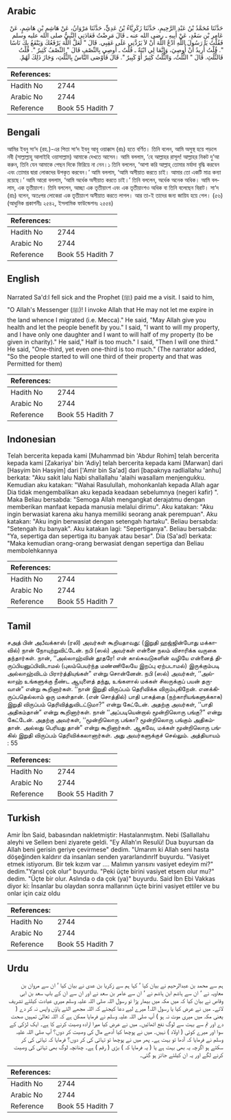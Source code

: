 ## Arabic


<div dir="rtl" lang="ar" style={{fontSize:'larger',backgroundColor:'#f8f9fa',padding:20}}>
حَدَّثَنَا مُحَمَّدُ بْنُ عَبْدِ الرَّحِيمِ، حَدَّثَنَا زَكَرِيَّاءُ بْنُ عَدِيٍّ، حَدَّثَنَا مَرْوَانُ، عَنْ هَاشِمِ بْنِ هَاشِمٍ، عَنْ عَامِرِ بْنِ سَعْدٍ، عَنْ أَبِيهِ ـ رضى الله عنه ـ قَالَ مَرِضْتُ فَعَادَنِي النَّبِيُّ صلى الله عليه وسلم فَقُلْتُ يَا رَسُولَ اللَّهِ ادْعُ اللَّهَ أَنْ لاَ يَرُدَّنِي عَلَى عَقِبِي‏.‏ قَالَ ‏"‏ لَعَلَّ اللَّهَ يَرْفَعُكَ وَيَنْفَعُ بِكَ نَاسًا ‏"‏‏.‏ قُلْتُ أُرِيدُ أَنْ أُوصِيَ، وَإِنَّمَا لِي ابْنَةٌ ـ قُلْتُ ـ أُوصِي بِالنِّصْفِ قَالَ ‏"‏ النِّصْفُ كَثِيرٌ ‏"‏‏.‏ قُلْتُ فَالثُّلُثِ‏.‏ قَالَ ‏"‏ الثُّلُثُ، وَالثُّلُثُ كَثِيرٌ أَوْ كَبِيرٌ ‏"‏‏.‏ قَالَ فَأَوْصَى النَّاسُ بِالثُّلُثِ، وَجَازَ ذَلِكَ لَهُمْ‏.‏
</div>
<div style={{backgroundColor:'#f8f9fa',padding:20, marginBottom: 10}}><table> <thead> <tr> <th>References:</th> <th></th> </tr> </thead> <tbody><tr><td>Hadith No</td><td>2744</td></tr><tr><td>Arabic No</td><td>2744</td></tr><tr><td>Reference</td><td>Book 55 Hadith 7</td></tr></tbody></table></div>

## Bengali


<div dir="ltr" lang="bn" style={{fontSize:'larger',backgroundColor:'#f8f9fa',padding:20}}>
আমির ইবনু সা‘দ (রহ.)-এর পিতা সা‘দ ইবনু আবূ ওয়াক্কাস (রাঃ) হতে বর্ণিত। তিনি বলেন, আমি অসুস্থ হয়ে পড়লে নবী (সাল্লাল্লাহু আলাইহি ওয়াসাল্লাম) আমাকে দেখতে আসেন। আমি বললাম, ‘হে আল্লাহর রাসূল! আল্লাহর নিকট দু’আ করুন, তিনি যেন আমাকে পেছন দিকে ফিরিয়ে না নেন।১ তিনি বললেন, ‘আশা করি আল্লাহ্ তোমার মর্যাদা বৃদ্ধি করবেন এবং তোমার দ্বারা লোকদের উপকৃত করবেন।’ আমি বললাম, ‘আমি অসীয়াত করতে চাই। আমার তো একটি মাত্র কন্যা রয়েছে।’ আমি আরো বললাম, ‘আমি অর্ধেক অসীয়াত করতে চাই।’ তিনি বললেন, অর্ধেক অনেক অধিক। আমি বললাম, এক তৃতীয়াংশ। তিনি বললেন, আচ্ছা এক তৃতীয়াংশ এবং এক তৃতীয়াংশও অধিক বা তিনি বলেছেন বিরাট। সা‘দ (রাঃ) বলেন, অতঃপর লোকেরা এক তৃতীয়াংশ অসীয়াত করতে লাগল। আর তা-ই তাদের জন্য জায়িয হয়ে গেল। (৫৬) (আধুনিক প্রকাশনীঃ ২৫৪২, ইসলামিক ফাউন্ডেশনঃ ২৫৫৪)
</div>
<div style={{backgroundColor:'#f8f9fa',padding:20, marginBottom: 10}}><table> <thead> <tr> <th>References:</th> <th></th> </tr> </thead> <tbody><tr><td>Hadith No</td><td>2744</td></tr><tr><td>Arabic No</td><td>2744</td></tr><tr><td>Reference</td><td>Book 55 Hadith 7</td></tr></tbody></table></div>

## English


<div dir="ltr" lang="en" style={{fontSize:'larger',backgroundColor:'#f8f9fa',padding:20}}>
Narrated Sa'd:I fell sick and the Prophet (ﷺ) paid me a visit. I said to him, "O Allah's Messenger (ﷺ)! I invoke Allah that He may not let me expire in the land whence I migrated (i.e. Mecca)." He said, "May Allah give you health and let the people benefit by you." I said, "I want to will my property, and I have only one daughter and I want to will half of my property (to be given in charity)." He said," Half is too much." I said, "Then I will one third." He said, "One-third, yet even one-third is too much." (The narrator added, "So the people started to will one third of their property and that was Permitted for them)
</div>
<div style={{backgroundColor:'#f8f9fa',padding:20, marginBottom: 10}}><table> <thead> <tr> <th>References:</th> <th></th> </tr> </thead> <tbody><tr><td>Hadith No</td><td>2744</td></tr><tr><td>Arabic No</td><td>2744</td></tr><tr><td>Reference</td><td>Book 55 Hadith 7</td></tr></tbody></table></div>

## Indonesian


<div dir="ltr" lang="id" style={{fontSize:'larger',backgroundColor:'#f8f9fa',padding:20}}>
Telah bercerita kepada kami [Muhammad bin 'Abdur Rohim] telah bercerita kepada kami [Zakariya' bin 'Adiy] telah bercerita kepada kami [Marwan] dari [Hasyim bin Hasyim] dari ['Amir bin Sa'ad] dari [bapaknya radliallahu 'anhu] berkata: "Aku sakit lalu Nabi shallallahu 'alaihi wasallam menjengukku. Kemudian aku katakan: "Wahai Rasulullah, mohonkanlah kepada Allah agar Dia tidak mengembalikan aku kepada keadaan sebelumnya (negeri kafir) ". Maka Beliau bersabda: "Semoga Allah mengangkat derajatmu dengan memberikan manfaat kepada manusia melalui dirimu". Aku katakan: "Aku ingin berwasiat karena aku hanya memiliki seorang anak perempuan". Aku katakan: "Aku ingin berwasiat dengan setengah hartaku". Beliau bersabda: "Setengah itu banyak". Aku katakan lagi: "Sepertiganya". Beliau bersabda: "Ya, sepertiga dan sepertiga itu banyak atau besar". Dia (Sa'ad) berkata: "Maka kemudian orang-orang berwasiat dengan sepertiga dan Beliau membolehkannya
</div>
<div style={{backgroundColor:'#f8f9fa',padding:20, marginBottom: 10}}><table> <thead> <tr> <th>References:</th> <th></th> </tr> </thead> <tbody><tr><td>Hadith No</td><td>2744</td></tr><tr><td>Arabic No</td><td>2744</td></tr><tr><td>Reference</td><td>Book 55 Hadith 7</td></tr></tbody></table></div>

## Tamil


<div dir="ltr" lang="ta" style={{fontSize:'larger',backgroundColor:'#f8f9fa',padding:20}}>
சஅத் பின் அபீவக்காஸ் (ரலி) அவர்கள் கூறியதாவது: (இறுதி ஹஜ்ஜின்போது மக்காவில்) நான் நோயுற்றுவிட்டேன். நபி (ஸல்) அவர்கள் என்னை நலம் விசாரிக்க வருகை தந்தார்கள். நான், ‘‘அல்லாஹ்வின் தூதரே! என் கால்சுவடுகளின் வழியே என்னைத் திருப்பியனுப்பிவிடாமல் (புலம்பெயர்ந்த மண்ணிலேயே இறப்பு ஏற்படாமல்) இருக்கும்படி அல்லாஹ்விடம் பிரார்த்தியுங்கள்” என்று சொன்னேன். நபி (ஸல்) அவர்கள், ‘‘அல்லாஹ் உங்களுக்கு நீண்ட ஆயுளைத் தந்து, உங்களால் மக்கள் சிலருக்குப் பயன் தருவான்” என்று கூறினார்கள். ‘‘நான் இறுதி விருப்பம் தெரிவிக்க விரும்புகிறேன். எனக்கிருப்பதெல்லாம் ஒரு மகள்தான். (என் சொத்தில்) பாதி பாகத்தை (நற்காரியங்களுக்காக) இறுதி விருப்பம் தெரிவித்துவிடட்டுமா?” என்று கேட்டேன். அதற்கு அவர்கள், ‘‘பாதி அதிகம்தான்” என்று கூறினார்கள். நான் ‘‘அப்படியென்றால் மூன்றிலொரு பங்கு?” என்று கேட்டேன். அதற்கு அவர்கள், ‘‘மூன்றிலொரு பங்கா? மூன்றிலொரு பங்கும் அதிகம்தான். அல்லது பெரியது தான்” என்று கூறினார்கள். ஆகவே, மக்கள் மூன்றிலொரு பங்கில் இறுதி விருப்பம் தெரிவிக்கலானார்கள். அது அவர்களுக்குச் செல்லும். அத்தியாயம் : 55
</div>
<div style={{backgroundColor:'#f8f9fa',padding:20, marginBottom: 10}}><table> <thead> <tr> <th>References:</th> <th></th> </tr> </thead> <tbody><tr><td>Hadith No</td><td>2744</td></tr><tr><td>Arabic No</td><td>2744</td></tr><tr><td>Reference</td><td>Book 55 Hadith 7</td></tr></tbody></table></div>

## Turkish


<div dir="ltr" lang="tr" style={{fontSize:'larger',backgroundColor:'#f8f9fa',padding:20}}>
Amir İbn Said, babasından nakletmiştir: Hastalanmıştım. Nebi (Sallallahu aleyhi ve Selleın beni ziyarete geldi. "Ey Allah’ın Resulü! Dua buyursan da Allah beni gerisin geriye çevirmese" dedim. "Umarım ki Allah seni hasta döşeğinden kaldırır da insanları senden yararlandınrIf buyurdu. "Vasiyet etmek istiyorum. Bir tek kızım var .... Malımın yarısını vasiyet edeyim mi?" dedim."Yarısl çok olur" buyurdu. "Peki üçte birini vasiyet etsem olur mu?" dedim. "Üçte bir olur. Aslında o da çok (ya)" buyurdu. Said İbn Ebi Vakkas diyor ki: İnsanlar bu olaydan sonra mallarının üçte birini vasiyet ettiler ve bu onlar için caiz oldu
</div>
<div style={{backgroundColor:'#f8f9fa',padding:20, marginBottom: 10}}><table> <thead> <tr> <th>References:</th> <th></th> </tr> </thead> <tbody><tr><td>Hadith No</td><td>2744</td></tr><tr><td>Arabic No</td><td>2744</td></tr><tr><td>Reference</td><td>Book 55 Hadith 7</td></tr></tbody></table></div>

## Urdu


<div dir="rtl" lang="ur" style={{fontSize:'larger',backgroundColor:'#f8f9fa',padding:20}}>
ہم سے محمد بن عبدالرحیم نے بیان کیا ‘ کہا ہم سے زکریا بن عدی نے بیان کیا ‘ ان سے مروان بن معاویہ نے ‘ ان سے ہاشم ابن ہاشم نے ‘ ان سے عامر بن سعد نے اور ان سے ان کے باپ سعد بن ابی وقاص نے بیان کیا کہ میں مکہ میں بیمار پڑا تو رسول اللہ صلی اللہ علیہ وسلم میری عیادت کیلئے تشریف لائے۔ میں نے عرض کیا یا رسول اللہ! میرے لیے دعا کیجئے کہ اللہ مجھے الٹے پاؤں واپس نہ کر دے ( یعنی مکہ میں میری موت نہ ہو ) آپ صلی اللہ علیہ وسلم نے فرمایا ممکن ہے کہ اللہ تعالیٰ تمہیں صحت دے اور تم سے بہت سے لوگ نفع اٹھائیں۔ میں نے عرض کیا میرا ارادہ وصیت کرنے کا ہے۔ ایک لڑکی کے سوا اور میرے کوئی ( اولاد ) نہیں۔ میں نے پوچھا کیا آدھے مال کی وصیت کر دوں؟ آپ صلی اللہ علیہ وسلم نے فرمایا کہ آدھا تو بہت ہے۔ پھر میں نے پوچھا تو تہائی کی کر دوں؟ فرمایا کہ تہائی کی کر سکتے ہو اگرچہ یہ بھی بہت ہے یا ( یہ فرمایا کہ ) بڑی ( رقم ) ہے۔ چنانچہ لوگ بھی تہائی کی وصیت کرنے لگے اور یہ ان کیلئے جائز ہو گئی۔
</div>
<div style={{backgroundColor:'#f8f9fa',padding:20, marginBottom: 10}}><table> <thead> <tr> <th>References:</th> <th></th> </tr> </thead> <tbody><tr><td>Hadith No</td><td>2744</td></tr><tr><td>Arabic No</td><td>2744</td></tr><tr><td>Reference</td><td>Book 55 Hadith 7</td></tr></tbody></table></div>